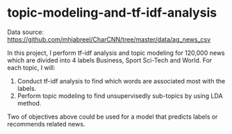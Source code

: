 # topic-modeling-and-tf-idf-analysis

Data source: https://github.com/mhjabreel/CharCNN/tree/master/data/ag_news_csv

In this project, I perform tf-idf analysis and topic modeling for 120,000 news which are divided into 4 labels Business, Sport
Sci-Tech and World. For each topic, I will:
1. Conduct tf-idf analysis to find which words are associated most with the labels.
2. Perform topic modeling to find unsupervisedly sub-topics by using LDA method.

Two of objectives above could be used for a model that predicts labels or recommends related news.
